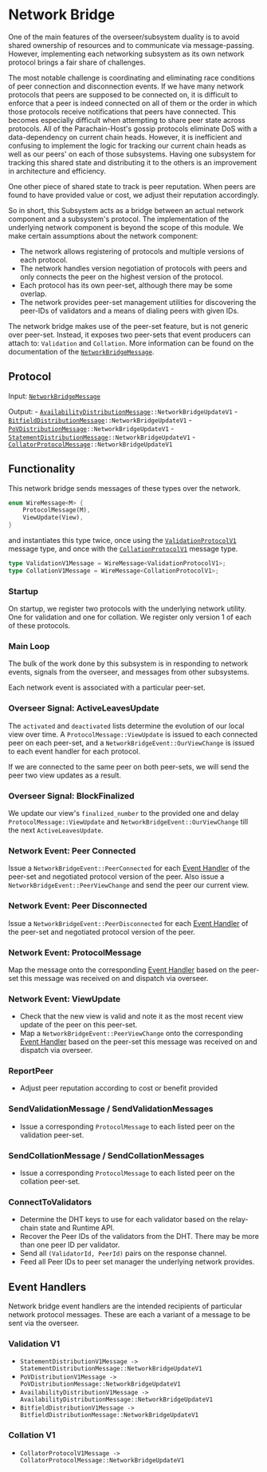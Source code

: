 # Network Bridge

One of the main features of the overseer/subsystem duality is to avoid shared ownership of resources and to communicate via message-passing. However, implementing each networking subsystem as its own network protocol brings a fair share of challenges.

The most notable challenge is coordinating and eliminating race conditions of peer connection and disconnection events. If we have many network protocols that peers are supposed to be connected on, it is difficult to enforce that a peer is indeed connected on all of them or the order in which those protocols receive notifications that peers have connected. This becomes especially difficult when attempting to share peer state across protocols. All of the Parachain-Host's gossip protocols eliminate DoS with a data-dependency on current chain heads. However, it is inefficient and confusing to implement the logic for tracking our current chain heads as well as our peers' on each of those subsystems. Having one subsystem for tracking this shared state and distributing it to the others is an improvement in architecture and efficiency.

One other piece of shared state to track is peer reputation. When peers are found to have provided value or cost, we adjust their reputation accordingly.

So in short, this Subsystem acts as a bridge between an actual network component and a subsystem's protocol. The implementation of the underlying network component is beyond the scope of this module. We make certain assumptions about the network component:
  * The network allows registering of protocols and multiple versions of each protocol.
  * The network handles version negotiation of protocols with peers and only connects the peer on the highest version of the protocol.
  * Each protocol has its own peer-set, although there may be some overlap.
  * The network provides peer-set management utilities for discovering the peer-IDs of validators and a means of dialing peers with given IDs.


The network bridge makes use of the peer-set feature, but is not generic over peer-set. Instead, it exposes two peer-sets that event producers can attach to: `Validation` and `Collation`. More information can be found on the documentation of the [`NetworkBridgeMessage`][NBM].

## Protocol

Input: [`NetworkBridgeMessage`][NBM]


Output:
	- [`AvailabilityDistributionMessage`][AvD]`::NetworkBridgeUpdateV1`
	- [`BitfieldDistributionMessage`][BitD]`::NetworkBridgeUpdateV1`
	- [`PoVDistributionMessage`][PoVD]`::NetworkBridgeUpdateV1`
	- [`StatementDistributionMessage`][StmtD]`::NetworkBridgeUpdateV1`
	- [`CollatorProtocolMessage`][CollP]`::NetworkBridgeUpdateV1`

## Functionality

This network bridge sends messages of these types over the network.

```rust
enum WireMessage<M> {
	ProtocolMessage(M),
	ViewUpdate(View),
}
```

and instantiates this type twice, once using the [`ValidationProtocolV1`][VP1] message type, and once with the [`CollationProtocolV1`][CP1] message type.

```rust
type ValidationV1Message = WireMessage<ValidationProtocolV1>;
type CollationV1Message = WireMessage<CollationProtocolV1>;
```

### Startup

On startup, we register two protocols with the underlying network utility. One for validation and one for collation. We register only version 1 of each of these protocols.

### Main Loop

The bulk of the work done by this subsystem is in responding to network events, signals from the overseer, and messages from other subsystems.

Each network event is associated with a particular peer-set.

### Overseer Signal: ActiveLeavesUpdate

The `activated` and `deactivated` lists determine the evolution of our local view over time. A `ProtocolMessage::ViewUpdate` is issued to each connected peer on each peer-set, and a `NetworkBridgeEvent::OurViewChange` is issued to each event handler for each protocol.

If we are connected to the same peer on both peer-sets, we will send the peer two view updates as a result.

### Overseer Signal: BlockFinalized

We update our view's `finalized_number` to the provided one and delay `ProtocolMessage::ViewUpdate` and `NetworkBridgeEvent::OurViewChange` till the next `ActiveLeavesUpdate`.

### Network Event: Peer Connected

Issue a `NetworkBridgeEvent::PeerConnected` for each [Event Handler](#event-handlers) of the peer-set and negotiated protocol version of the peer. Also issue a `NetworkBridgeEvent::PeerViewChange` and send the peer our current view.

### Network Event: Peer Disconnected

Issue a `NetworkBridgeEvent::PeerDisconnected` for each [Event Handler](#event-handlers) of the peer-set and negotiated protocol version of the peer.

### Network Event: ProtocolMessage

Map the message onto the corresponding [Event Handler](#event-handlers) based on the peer-set this message was received on and dispatch via overseer.

### Network Event: ViewUpdate

- Check that the new view is valid and note it as the most recent view update of the peer on this peer-set.
- Map a `NetworkBridgeEvent::PeerViewChange` onto the corresponding [Event Handler](#event-handlers) based on the peer-set this message was received on and dispatch  via overseer.

### ReportPeer

- Adjust peer reputation according to cost or benefit provided

### SendValidationMessage / SendValidationMessages

- Issue a corresponding `ProtocolMessage` to each listed peer on the validation peer-set.

### SendCollationMessage / SendCollationMessages

- Issue a corresponding `ProtocolMessage` to each listed peer on the collation peer-set.

### ConnectToValidators

- Determine the DHT keys to use for each validator based on the relay-chain state and Runtime API.
- Recover the Peer IDs of the validators from the DHT. There may be more than one peer ID per validator.
- Send all `(ValidatorId, PeerId)` pairs on the response channel.
- Feed all Peer IDs to peer set manager the underlying network provides.

## Event Handlers

Network bridge event handlers are the intended recipients of particular network protocol messages. These are each a variant of a message to be sent via the overseer.

### Validation V1

* `StatementDistributionV1Message -> StatementDistributionMessage::NetworkBridgeUpdateV1`
* `PoVDistributionV1Message -> PoVDistributionMessage::NetworkBridgeUpdateV1`
* `AvailabilityDistributionV1Message -> AvailabilityDistributionMessage::NetworkBridgeUpdateV1`
* `BitfieldDistributionV1Message -> BitfieldDistributionMessage::NetworkBridgeUpdateV1`

### Collation V1

* `CollatorProtocolV1Message -> CollatorProtocolMessage::NetworkBridgeUpdateV1`

[NBM]: ../../types/overseer-protocol.md#network-bridge-message
[AvD]: ../../types/overseer-protocol.md#availability-distribution-message
[BitD]: ../../types/overseer-protocol.md#bitfield-distribution-message
[PoVD]: ../../types/overseer-protocol.md#pov-distribution-message
[StmtD]: ../../types/overseer-protocol.md#statement-distribution-message
[CollP]: ../../types/overseer-protocol.md#collator-protocol-message

[VP1]: ../../types/network.md#validation-v1
[CP1]: ../../types/network.md#collation-v1
